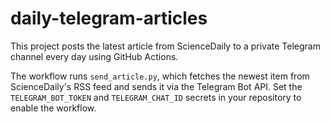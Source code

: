 # daily-telegram-articles

This project posts the latest article from ScienceDaily to a private Telegram
channel every day using GitHub Actions.

The workflow runs `send_article.py`, which fetches the newest item from
ScienceDaily's RSS feed and sends it via the Telegram Bot API. Set the
`TELEGRAM_BOT_TOKEN` and `TELEGRAM_CHAT_ID` secrets in your repository to enable
the workflow.
